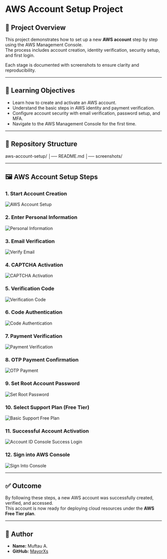 # AWS Account Setup Project

## 📌 Project Overview
This project demonstrates how to set up a new **AWS account** step by step using the AWS Management Console.  
The process includes account creation, identity verification, security setup, and first login.  

Each stage is documented with screenshots to ensure clarity and reproducibility.  

---

## 🎯 Learning Objectives
- Learn how to create and activate an AWS account.  
- Understand the basic steps in AWS identity and payment verification.  
- Configure account security with email verification, password setup, and MFA.  
- Navigate to the AWS Management Console for the first time.  

---

## 📂 Repository Structure

aws-account-setup/
│── README.md
│── screenshots/



---

## 🖼️ AWS Account Setup Steps

### 1. Start Account Creation
![AWS Account Setup](./screenshots/AWS_setup_Account.png)

### 2. Enter Personal Information
![Personal Information](./screenshots/Personal_Information.png)

### 3. Email Verification
![Verify Email](./screenshots/Verify_Email.png)

### 4. CAPTCHA Activation
![CAPTCHA Activation](./screenshots/CAPTCHA_Activation.png)

### 5. Verification Code
![Verification Code](./screenshots/Verification_code.png)

### 6. Code Authentication
![Code Authentication](./screenshots/Code_Authentication.png)

### 7. Payment Verification
![Payment Verification](./screenshots/Payment_Verification.png)

### 8. OTP Payment Confirmation
![OTP Payment](./screenshots/OTP_Payment.png)

### 9. Set Root Account Password
![Set Root Password](./screenshots/Set_RootPasswd.png)

### 10. Select Support Plan (Free Tier)
![Basic Support Free Plan](./screenshots/BasicSupport_FreePlan.png)

### 11. Successful Account Activation
![Account ID Console Success Login](./screenshots/AccountID_Console_Success_login.png)

### 12. Sign into AWS Console
![Sign Into Console](./screenshots/SignInto_Console.png)

---

## ✅ Outcome
By following these steps, a new AWS account was successfully created, verified, and accessed.  
This account is now ready for deploying cloud resources under the **AWS Free Tier plan**.  

---

## 🔗 Author
- **Name:** Muftau A.  
- **GitHub:** [MayorXs](https://github.com/MayorXs)  


